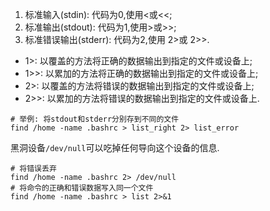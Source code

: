 1. 标准输入(stdin): 代码为0,使用<或<<;
2. 标准输出(stdout): 代码为1,使用>或>>;
3. 标准错误输出(stderr): 代码为2,使用 2>或 2>>.


* 1>: 以覆盖的方法将正确的数据输出到指定的文件或设备上;
* 1>>: 以累加的方法将正确的数据输出到指定的文件或设备上;
* 2>: 以覆盖的方法将错误的数据输出到指定的文件或设备上;
* 2>>: 以累加的方法将错误的数据输出到指定的文件或设备上.

```
# 举例: 将stdout和stderr分别存到不同的文件
find /home -name .bashrc > list_right 2> list_error
```

黑洞设备`/dev/null`可以吃掉任何导向这个设备的信息.
```
# 将错误丢弃
find /home -name .bashrc 2> /dev/null
# 将命令的正确和错误数据写入同一个文件
find /home -name .bashrc > list 2>&1
```